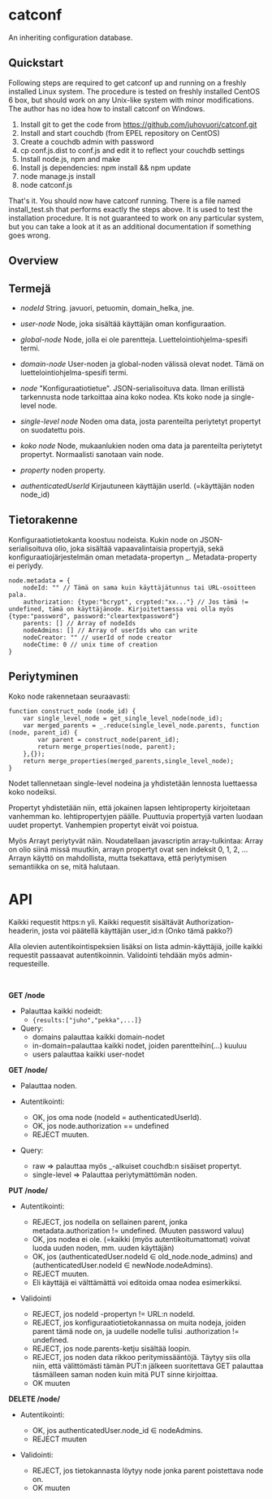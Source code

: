 catconf
=======

An inheriting configuration database.

Quickstart
----------

Following steps are required to get catconf up and running on a freshly
installed Linux system. The procedure is tested on freshly installed CentOS 6
box, but should work on any Unix-like system with minor modifications. 
The author has no idea how to install catconf on Windows.


1. Install git to get the code from https://github.com/juhovuori/catconf.git
2. Install and start couchdb (from EPEL repository on CentOS)
3. Create a couchdb admin with password
4. cp conf.js.dist to conf.js and edit it to reflect your couchdb settings
5. Install node.js, npm and make
6. Install js dependencies: npm install && npm update
7. node manage.js install
8. node catconf.js

That's it. You should now have catconf running. There is a file named
install\_test.sh that performs exactly the steps above. It is used to test the
installation procedure. It is not guaranteed to work on any particular
system, but you can take a look at it as an additional documentation if
something goes wrong.


Overview
--------

Termejä
-------

* *nodeId* String. javuori, petuomin, domain\_helka, jne.

* *user-node* Node, joka sisältää käyttäjän oman konfiguraation.
* *global-node* Node, jolla ei ole parentteja. Luettelointiohjelma-spesifi termi.
* *domain-node* User-noden ja global-noden välissä olevat nodet. Tämä on luettelointiohjelma-spesifi termi.
* *node* "Konfiguraatiotietue". JSON-serialisoituva data. Ilman erillistä tarkennusta node tarkoittaa aina koko nodea. Kts koko node ja single-level node.
* *single-level node* Noden oma data, josta parenteilta periytetyt propertyt on suodatettu pois.
* *koko node* Node, mukaanlukien noden oma data ja parenteilta periytetyt propertyt. Normaalisti sanotaan vain node.

* *property* noden property.
* *authenticatedUserId* Kirjautuneen käyttäjän userId. (=käyttäjän noden node\_id)

Tietorakenne
------------

Konfiguraatiotietokanta koostuu nodeista. Kukin node on JSON-serialisoituva olio, joka sisältää vapaavalintaisia propertyjä, sekä konfiguraatiojärjestelmän oman metadata-propertyn \_. Metadata-property ei periydy.

    node.metadata = {
        nodeId: "" // Tämä on sama kuin käyttäjätunnus tai URL-osoitteen pala.
        authorization: {type:"bcrypt", crypted:"xx..."} // Jos tämä != undefined, tämä on käyttäjänode. Kirjoitettaessa voi olla myös {type:"password", password:"cleartextpassword"}
        parents: [] // Array of nodeIds
        nodeAdmins: [] // Array of userIds who can write
        nodeCreator: "" // userId of node creator
        nodeCtime: 0 // unix time of creation
    }

Periytyminen
------------

Koko node rakennetaan seuraavasti:

    function construct_node (node_id) {
        var single_level_node = get_single_level_node(node_id);
        var merged_parents = _.reduce(single_level_node.parents, function (node, parent_id) {
            var parent = construct_node(parent_id);
            return merge_properties(node, parent);
        },{});
        return merge_properties(merged_parents,single_level_node);
    }

Nodet tallennetaan single-level nodeina ja yhdistetään lennosta luettaessa koko nodeiksi.

Propertyt yhdistetään niin, että jokainen lapsen lehtiproperty kirjoitetaan vanhemman ko. lehtipropertyjen päälle. Puuttuvia propertyjä varten luodaan uudet propertyt. Vanhempien propertyt eivät voi poistua.

Myös Arrayt periytyvät näin. Noudatellaan javascriptin array-tulkintaa: Array on olio siinä missä muutkin, arrayn propertyt ovat sen indeksit 0, 1, 2, ... Arrayn käyttö on mahdollista, mutta tsekattava, että periytymisen semantiikka on se, mitä halutaan.

API
===

Kaikki requestit https:n yli. Kaikki requestit sisältävät Authorization-headerin, josta voi päätellä käyttäjän user\_id:n (Onko tämä pakko?)

Alla olevien autentikointispeksien lisäksi on lista admin-käyttäjiä, joille kaikki requestit passaavat autentikoinnin. Validointi tehdään myös admin-requesteille.

 

**GET /node**

  - Palauttaa kaikki nodeidt:
    - `{results:["juho","pekka",...]}`
  - Query:
    - domains palauttaa kaikki domain-nodet
    - in-domain=palauttaa kaikki nodet, joiden parentteihin(...) kuuluu
    - users palauttaa kaikki user-nodet

**GET /node/**

  - Palauttaa noden.
  - Autentikointi:
   
    - OK, jos oma node (nodeId = authenticatedUserId).
    - OK, jos node.authorization == undefined
    - REJECT muuten.
  - Query:
   
    - raw => palauttaa myös \_-alkuiset couchdb:n sisäiset propertyt.
    - single-level => Palauttaa periytymättömän noden.

   

**PUT /node/**

  - Autentikointi:
   
    - REJECT, jos nodella on sellainen parent, jonka metadata.authorization != undefined. (Muuten password valuu)
    - OK, jos nodea ei ole. (=kaikki (myös autentikoitumattomat) voivat luoda uuden noden, mm. uuden käyttäjän)
    - OK, jos (authenticatedUser.nodeId ∈ old\_node.node\_admins) and (authenticatedUser.nodeId ∈ newNode.nodeAdmins).
    - REJECT muuten.
    - Eli käyttäjä ei välttämättä voi editoida omaa nodea esimerkiksi.
  - Validointi
   
    - REJECT, jos nodeId -propertyn != URL:n nodeId.
    - REJECT, jos konfiguraatiotietokannassa on muita nodeja, joiden parent tämä node on, ja uudelle nodelle tulisi .authorization != undefined.
    - REJECT, jos node.parents-ketju sisältää loopin.
    - REJECT, jos noden data rikkoo peritymissääntöjä. Täytyy siis olla niin, että välittömästi tämän PUT:n jälkeen suoritettava GET palauttaa täsmälleen saman noden kuin mitä PUT sinne kirjoittaa. 
    - OK muuten

**DELETE /node/**

  - Autentikointi:
   
    - OK, jos authenticatedUser.node\_id ∈ nodeAdmins.
    - REJECT muuten
  - Validointi:
   
    - REJECT, jos tietokannasta löytyy node jonka parent poistettava node on.
    - OK muuten

 


